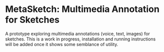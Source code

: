 # MetaSketch: Multimedia Annotation for Sketches
A prototype exploring multimedia annotations (voice, text, images) for
sketches.
This is a work in progress, installation and running instructions will be added once it shows some semblance of utility.
